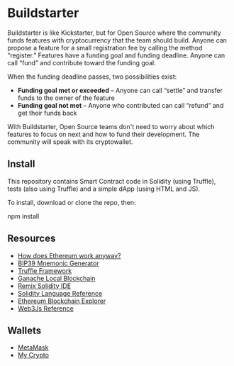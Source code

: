 # Buildstarter

Buildstarter is like Kickstarter, but for Open Source where the community funds features with cryptocurrency that the team should build. Anyone can propose a feature for a small registration fee by calling the method “register.” Features have a funding goal and funding deadline. Anyone can call “fund” and contribute toward the funding goal.

When the funding deadline passes, two possibilities exist:

* **Funding goal met or exceeded** – Anyone can call “settle” and transfer funds to the owner of the feature
* **Funding goal not met** – Anyone who contributed can call “refund” and get their funds back

With Buildstarter, Open Source teams don't need to worry about which features to focus on next and how to fund their development. The community will speak with its cryptowallet.

## Install

This repository contains Smart Contract code in Solidity (using Truffle), tests (also using Truffle) and a simple dApp (using HTML and JS).

To install, download or clone the repo, then:

npm install

## Resources

* [How does Ethereum work anyway?](https://medium.com/@preethikasireddy/how-does-ethereum-work-anyway-22d1df506369)
* [BIP39 Mnemonic Generator](https://iancoleman.io/bip39/)
* [Truffle Framework](http://truffleframework.com/)
* [Ganache Local Blockchain](http://truffleframework.com/ganache/)
* [Remix Solidity IDE](https://remix.ethereum.org/)
* [Solidity Language Reference](http://solidity.readthedocs.io/en/v0.4.24/)
* [Ethereum Blockchain Explorer](https://etherscan.io/)
* [Web3Js Reference](https://github.com/ethereum/wiki/wiki/JavaScript-API)

## Wallets

* [MetaMask](https://metamask.io/)
* [My Crypto](https://mycrypto.com)
